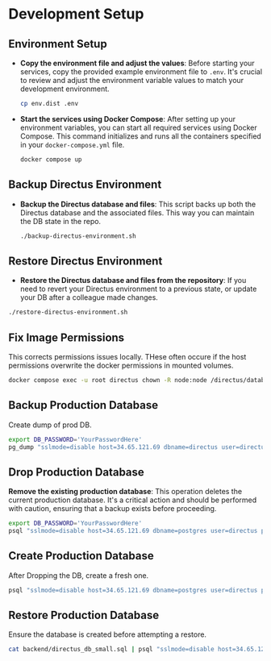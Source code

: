 # Development Setup

## Environment Setup

- **Copy the environment file and adjust the values**: Before starting your services, copy the provided example environment file to `.env`. It's crucial to review and adjust the environment variable values to match your development environment.
  ```bash
  cp env.dist .env
  ```

- **Start the services using Docker Compose**: After setting up your environment variables, you can start all required services using Docker Compose. This command initializes and runs all the containers specified in your `docker-compose.yml` file.
  ```bash
  docker compose up
  ```

## Backup Directus Environment

- **Backup the Directus database and files**: This script  backs up both the Directus database and the associated files. This way you can maintain the DB state in the repo.
  ```bash
  ./backup-directus-environment.sh
  ```

## Restore Directus Environment

- **Restore the Directus database and files from the repository**: If you need to revert your Directus environment to a previous state, or update your DB after a colleague made changes.
```bash
./restore-directus-environment.sh
```


## Fix Image Permissions

This corrects permissions issues locally. THese often occure if the host permissions overwrite the docker permissions in mounted volumes.
```bash
docker compose exec -u root directus chown -R node:node /directus/database /directus/extensions /directus/uploads
```

## Backup Production Database

Create dump of prod DB.
```bash
export DB_PASSWORD='YourPasswordHere'
pg_dump "sslmode=disable host=34.65.121.69 dbname=directus user=directus password=$DB_PASSWORD" --no-acl --no-owner -f backend/directus_db_small.sql
```

## Drop Production Database

**Remove the existing production database**: This operation deletes the current production database. It's a critical action and should be performed with caution, ensuring that a backup exists before proceeding.
```bash
export DB_PASSWORD='YourPasswordHere'
psql "sslmode=disable host=34.65.121.69 dbname=postgres user=directus password=$DB_PASSWORD" -c "DROP DATABASE IF EXISTS directus;"
```

## Create Production Database

After Dropping the DB, create a fresh one.
  ```bash
  psql "sslmode=disable host=34.65.121.69 dbname=postgres user=directus password=$DB_PASSWORD" -c "CREATE DATABASE directus;"
  ```

## Restore Production Database

Ensure the database is created before attempting a restore.
```bash
cat backend/directus_db_small.sql | psql "sslmode=disable host=34.65.121.69 dbname=directus user=directus password=$DB_PASSWORD"
```

